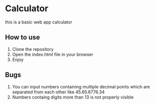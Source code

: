 # Calculator
this is a basic web app calculator

## How to use
1. Clone the repository
2. Open the index.html file in your browser
3. Enjoy

## Bugs
1. You can input numbers containing multiple decimal points which are separated from each other like 45.65.6776.34
2. Numbers containg digits more than 13 is not properly visible
